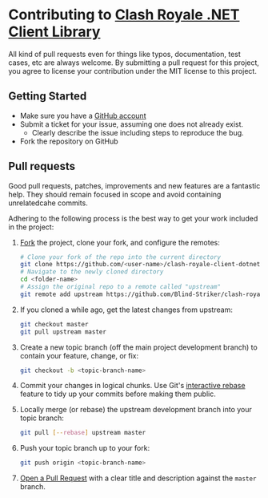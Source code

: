 # Contributing to [Clash Royale .NET Client Library](https://github.com/Blind-Striker/clash-royale-client-dotnet)

All kind of pull requests even for things like typos, documentation, test cases, etc are always welcome. By submitting a pull request for this project, you agree to license your contribution under the MIT license to this project.

## Getting Started

-   Make sure you have a [GitHub account](https://github.com/signup/free)
-   Submit a ticket for your issue, assuming one does not already exist.
    -   Clearly describe the issue including steps to reproduce the bug.
-   Fork the repository on GitHub

## Pull requests

Good pull requests, patches, improvements and new features are a fantastic
help. They should remain focused in scope and avoid containing unrelatedcahe
commits.

Adhering to the following process is the best way to get your work
included in the project:

1. [Fork](http://help.github.com/fork-a-repo/) the project, clone your fork,
   and configure the remotes:

   ```bash
   # Clone your fork of the repo into the current directory
   git clone https://github.com/<user-name>/clash-royale-client-dotnet.git
   # Navigate to the newly cloned directory
   cd <folder-name>
   # Assign the original repo to a remote called "upstream"
   git remote add upstream https://github.com/Blind-Striker/clash-royale-client-dotnet
   ```

2. If you cloned a while ago, get the latest changes from upstream:

   ```bash
   git checkout master
   git pull upstream master
   ```

3. Create a new topic branch (off the main project development branch) to
   contain your feature, change, or fix:

   ```bash
   git checkout -b <topic-branch-name>
   ```

4. Commit your changes in logical chunks. Use Git's
   [interactive rebase](https://help.github.com/articles/interactive-rebase)
   feature to tidy up your commits before making them public.

5. Locally merge (or rebase) the upstream development branch into your topic branch:

   ```bash
   git pull [--rebase] upstream master
   ```

6. Push your topic branch up to your fork:

   ```bash
   git push origin <topic-branch-name>
   ```

7. [Open a Pull Request](https://help.github.com/articles/using-pull-requests/)
    with a clear title and description against the `master` branch.
